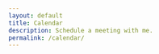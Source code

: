 ```yaml
---
layout: default
title: Calendar
description: Schedule a meeting with me.
permalink: /calendar/
---
```


<!-- Calendly inline widget begin -->
<div class="calendly-inline-widget" data-url="https://calendly.com/lukefretwell?hide_gdpr_banner=1" style="min-width:320px;height:630px;"></div>
<script type="text/javascript" src="https://assets.calendly.com/assets/external/widget.js" async></script>
<!-- Calendly inline widget end -->

